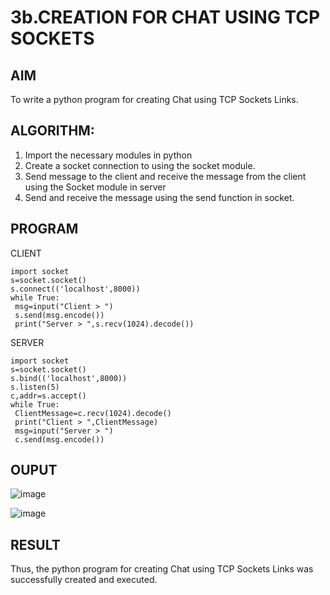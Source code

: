 # 3b.CREATION FOR CHAT USING TCP SOCKETS
## AIM
To write a python program for creating Chat using TCP Sockets Links.
## ALGORITHM:
1. Import the necessary modules in python
2. Create a socket connection to using the socket module.
3. Send message to the client and receive the message from the client using the Socket module in
 server
4. Send and receive the message using the send function in socket.
## PROGRAM
CLIENT

```
import socket
s=socket.socket()
s.connect(('localhost',8000))
while True:
 msg=input("Client > ")
 s.send(msg.encode())
 print("Server > ",s.recv(1024).decode())
```

SERVER
```
import socket
s=socket.socket()
s.bind(('localhost',8000))
s.listen(5)
c,addr=s.accept()
while True:
 ClientMessage=c.recv(1024).decode()
 print("Client > ",ClientMessage)
 msg=input("Server > ")
 c.send(msg.encode())
```



## OUPUT


![image](https://github.com/Pooja-sri45/3b_CHAT_USING_TCP_SOCKETS/assets/147081893/9848b835-f0e2-4ed8-8ae0-7d805f4661ae)








![image](https://github.com/Pooja-sri45/3b_CHAT_USING_TCP_SOCKETS/assets/147081893/ee9efe9d-cab8-4115-a70c-89fffa4947f3)




## RESULT
Thus, the python program for creating Chat using TCP Sockets Links was successfully 
created and executed.

